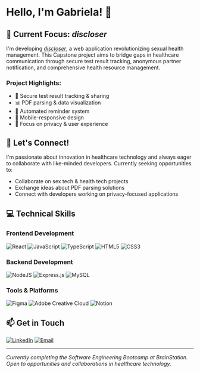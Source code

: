 # Hello, I'm Gabriela! 👋

## 🚀 Current Focus: _discloser_
I'm developing [_discloser_](https://github.com/nameisbri/discloser), a web application revolutionizing sexual health management. This Capstone project aims to bridge gaps in healthcare communication through secure test result tracking, anonymous partner notification, and comprehensive health resource management.

### Project Highlights:
- 🔐 Secure test result tracking & sharing
- 📊 PDF parsing & data visualization
- 🔄 Automated reminder system
- 📱 Mobile-responsive design
- 🎯 Focus on privacy & user experience

## 🤝 Let's Connect!
I'm passionate about innovation in healthcare technology and always eager to collaborate with like-minded developers. Currently seeking opportunities to:

- Collaborate on sex tech & health tech projects
- Exchange ideas about PDF parsing solutions
- Connect with developers working on privacy-focused applications

## 💻 Technical Skills
### Frontend Development
![React](https://img.shields.io/badge/react-%2320232a.svg?style=for-the-badge&logo=react&logoColor=%2361DAFB)
![JavaScript](https://img.shields.io/badge/javascript-%23323330.svg?style=for-the-badge&logo=javascript&logoColor=%23F7DF1E)
![TypeScript](https://img.shields.io/badge/typescript-%23007ACC.svg?style=for-the-badge&logo=typescript&logoColor=white)
![HTML5](https://img.shields.io/badge/html5-%23E34F26.svg?style=for-the-badge&logo=html5&logoColor=white)
![CSS3](https://img.shields.io/badge/css3-%231572B6.svg?style=for-the-badge&logo=css3&logoColor=white)

### Backend Development
![NodeJS](https://img.shields.io/badge/node.js-6DA55F?style=for-the-badge&logo=node.js&logoColor=white)
![Express.js](https://img.shields.io/badge/express.js-%23404d59.svg?style=for-the-badge&logo=express&logoColor=%2361DAFB)
![MySQL](https://img.shields.io/badge/mysql-4479A1.svg?style=for-the-badge&logo=mysql&logoColor=white)

### Tools & Platforms
![Figma](https://img.shields.io/badge/figma-%23F24E1E.svg?style=for-the-badge&logo=figma&logoColor=white)
![Adobe Creative Cloud](https://img.shields.io/badge/Adobe%20Creative%20Cloud-DA1F26.svg?style=for-the-badge&logo=Adobe%20Creative%20Cloud&logoColor=white)
![Notion](https://img.shields.io/badge/Notion-%23000000.svg?style=for-the-badge&logo=notion&logoColor=white)

## 📫 Get in Touch
[![LinkedIn](https://img.shields.io/badge/LinkedIn-%230077B5.svg?logo=linkedin&logoColor=white)](https://linkedin.com/in/gabcsb)
[![Email](https://img.shields.io/badge/Email-D14836?logo=gmail&logoColor=white)](mailto:gcdbarreira@gmail.com)

---
*Currently completing the Software Engineering Bootcamp at BrainStation. Open to opportunities and collaborations in healthcare technology.*
